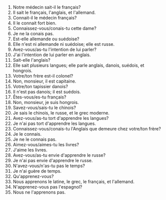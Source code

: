 1. Notre médecin sait-il le français?
2. Il sait le français, l'anglais, et l'allemand.
3. Connait-il le médecin français?
4. Il le connait fort bien.
5. Connaissez-vous/conais-tu cette dame?
6. Je ne la conais pas.
7. Est-elle allemande ou suédoise?
8. Elle n'est ni allemande ni suédoise; elle est russe.
9. Avez-vous/as-tu l'intention de lui parler?
10. J'ai l'intention de lui parler en anglais.
11. Sait-elle l'anglais?
12. Elle sait plusieurs langues; elle parle anglais, danois, suédois, et
hongrois.
13. Votre/ton frère est-il colonel?
14. Non, monsieur, il est capitaine.
15. Votre/ton tapissier danois?
16. Il n'est pas danois; il est suédois.
17. Êtes-vous/es-tu français?
18. Non, monsieur, je suis hongrois.
19. Savez-vous/sais-tu le chinois?
20. Je sais le chinois, le russe, et le grec moderne.
21. Avez-vous/as-tu tort d'apprendre les langues?
22. Je n'ai pas tort d'apprendre les langues.
23. Connaissez-vous/conais-tu l'Anglais que demeure chez votre/ton frère?
24. Je le connais.
25. Je ne le connais pas.
26. Aimez-vous/aimes-tu les livres?
27. J'aime les livres.
28. Avez-vous/as-tu envie d'apprendre le russe?
29. Je n'ai pas envie d'apprendre le russe.
30. N'avez-vous/n'as-tu pas le temps?
31. Je n'ai guère de temps.
32. Qu'apprenez-vous?
33. Nous apprenons le latine, le grec, le français, et l'allemand.
34. N'apprenez-vous pas l'espagnol?
35. Nous ne l'apprenons pas.
